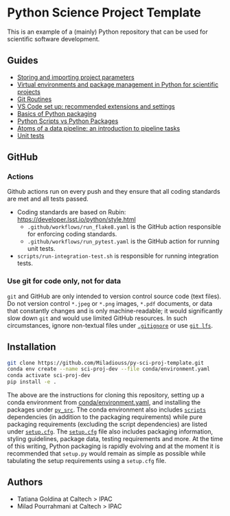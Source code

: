 # Python Science Project Template

This is an example of a (mainly) Python repository that can be used for scientific software development.

## Guides

- [Storing and importing project parameters](py_src/param/README.md)
- [Virtual environments and package management in Python for scientific projects](conda/README.md)
- [Git Routines](docs/Git%20Routines.md)
- [VS Code set up: recommended extensions and settings](docs/Visual%20Studio%20Code%20Setup.md)
- [Basics of Python packaging](py_src/README.md)
- [Python Scripts vs Python Packages](scripts/README.md)
- [Atoms of a data pipeline: an introduction to pipeline tasks](py_src/tasks/README.md)
- [Unit tests](tests/README.md)

## GitHub

### Actions

Github actions run on every push and they ensure that all coding standards are met and all tests passed.

- Coding standards are based on Rubin: <https://developer.lsst.io/python/style.html>
    - `.github/workflows/run_flake8.yaml` is the GitHub action responsible for enforcing coding standards.
    - `.github/workflows/run_pytest.yaml` is the GitHub action for running unit tests.
- `scripts/run-integration-test.sh` is responsible for running integration tests.

### Use git for code only, not for data

`git` and GitHub are only intended to version control source code (text files). Do not version control `*.jpeg` or `*.png` images, `*.pdf` documents, or data that constantly changes and is only machine-readable; it would significantly slow down `git` and would use limited GitHub resources. In such circumstances, ignore non-textual files under [`.gitignore`](.gitignore) or use [`git lfs`](https://git-lfs.github.com/).

## Installation

```sh
git clone https://github.com/Miladiouss/py-sci-proj-template.git
conda env create --name sci-proj-dev --file conda/environment.yaml
conda activate sci-proj-dev
pip install -e .
```

The above are the instructions for cloning this repository, setting up a conda environment from [conda/environment.yaml](conda/environment.yaml), and installing the packages under [`py_src`](py_src/). The conda environment also includes [`scripts`](scripts/) dependencies (in addition to the packaging requirements) while pure packaging requirements (excluding the script dependencies) are listed under [`setup.cfg`](setup.cfg). The [`setup.cfg`](setup.cfg) file also includes packaging information, styling guidelines, package data, testing requirements and more. At the time of this writing, Python packaging is rapidly evolving and at the moment it is recommended that `setup.py` would remain as simple as possible while tabulating the setup requirements using a `setup.cfg` file.

## Authors

- Tatiana Goldina at Caltech > IPAC
- Milad Pourrahmani at Caltech > IPAC

